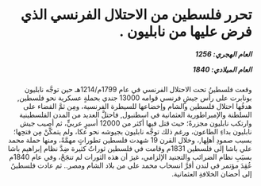<h1 dir="rtl">تحرر فلسطين من الاحتلال الفرنسي الذي فرض عليها من نابليون  .</h1>

<h5 dir="rtl">العام الهجري:  1256

العام الميلادي: 1840

</h5>

<p dir="rtl">وقعت فلسطينُ تحت الاحتلال الفرنسي في عام 1799م/1214هـ حين توجَّه نابليون بونابرت على رأس جيشٍ فرنسي قوامه 13000 جندي بحملةٍ عسكرية نحو فلسطين, هدفُها احتلال فلسطين والشام وإخضاعها للسيطرة الفرنسية، ومِن ثمَّ القضاء على السلطنة والإمبراطورية العثمانية في اسطنبول, فاحتلَّ العديد من المدن الفلسطينية وارتكب نابليون مجزرةً؛ حيث قتل فيها أكثر من 12000 أسيرٍ عربيٍّ، ثم أصيب جيش نابليون بداءِ الطاعون، ورغم ذلك توجَّه نابليون بجيوشه نحو عكا، ولم يتمكَّنْ مِن فتحِها؛ بسبب صمودِ أهلِها,، وخلال القرن 19 شهدت فلسطين تطوراتٍ مهمَّةً، ومنها حملة محمد علي باشا إلى فلسطين 1831م وقامت في فلسطين ثوراتٌ كثيرة ضِدَّ نظام إبراهيم باشا بسبَبِ نظام الضرائب والتجنيد الإلزامي، غيرَ أن هذه الثورات لم تنجَحْ، وفي عام 1840م عُقِدَ مؤتمر في لندن أقرَّ انسحاب محمد علي من بلاد الشام ومصر.. ثم عادت فلسطينُ إلى أحضان الخلافةِ العثمانية.</p></br>
